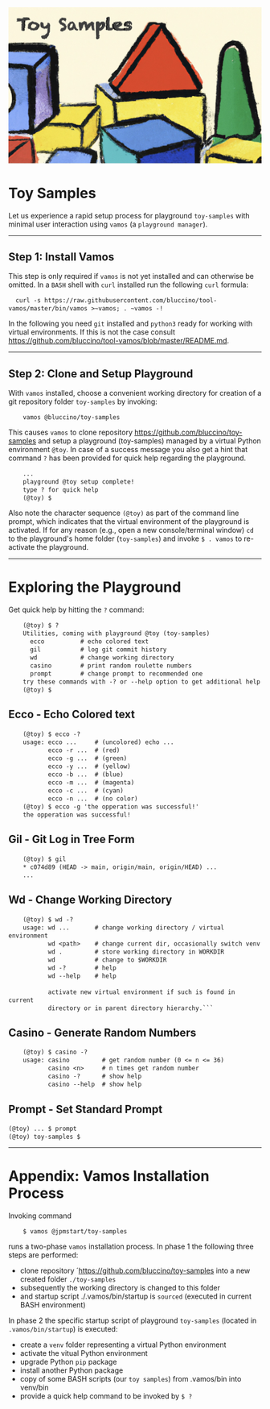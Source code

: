 ![Vamos](etc/toy-samples.jpg)

# Toy Samples

Let us experience a rapid setup process for playground `toy-samples` with minimal user
interaction using `vamos` (a `playground manager`).

--------------------------------------------------------------------------------

## Step 1: Install Vamos

This step is only required if `vamos` is not yet installed and can otherwise be omitted.
In a `BASH` shell with `curl` installed run the following `curl` formula:

```
  curl -s https://raw.githubusercontent.com/bluccino/tool-vamos/master/bin/vamos >~vamos; . ~vamos -!
```

In the following you need `git` installed and `python3` ready for working with
virtual environments. If this is not the case consult https://github.com/bluccino/tool-vamos/blob/master/README.md.

--------------------------------------------------------------------------------


## Step 2: Clone and Setup Playground

With `vamos` installed, choose a convenient working directory for creation of a
git repository folder `toy-samples` by invoking:

```
    vamos @bluccino/toy-samples
```

This causes `vamos` to clone repository https://github.com/bluccino/toy-samples
and setup a playground (toy-samples) managed by a virtual Python environment
`@toy`. In case of a success message you also get a hint
that command `?` has been provided for quick help regarding the playground.

```
    ...
    playground @toy setup complete!
    type ? for quick help
    (@toy) $
```

Also note the character sequence `(@toy)` as part of the command line prompt, which indicates
that the virtual environment of the playground is activated.
If for any reason (e.g., open a new console/terminal window) `cd` to the playground's home
folder (`toy-samples`) and invoke `$ . vamos` to re-activate the playground.

--------------------------------------------------------------------------------

# Exploring the Playground

Get quick help by hitting the `?` command:

```
    (@toy) $ ?
    Utilities, coming with playground @toy (toy-samples)
      ecco          # echo colored text
      gil           # log git commit history
      wd            # change working directory
      casino        # print random roulette numbers
      prompt        # change prompt to recommended one
    try these commands with -? or --help option to get additional help
    (@toy) $
```

## Ecco - Echo Colored text

```
    (@toy) $ ecco -?
    usage: ecco ...     # (uncolored) echo ...
           ecco -r ...  # (red)
           ecco -g ...  # (green)
           ecco -y ...  # (yellow)
           ecco -b ...  # (blue)
           ecco -m ...  # (magenta)
           ecco -c ...  # (cyan)
           ecco -n ...  # (no color)    
    (@toy) $ ecco -g 'the opperation was successful!'
    the opperation was successful!
```


## Gil - Git Log in Tree Form

```
    (@toy) $ gil
    * c074d89 (HEAD -> main, origin/main, origin/HEAD) ...
    ...
```


## Wd - Change Working Directory

```
    (@toy) $ wd -?
    usage: wd ...       # change working directory / virtual environment
           wd <path>    # change current dir, occasionally switch venv
           wd .         # store working directory in WORKDIR
           wd           # change to $WORKDIR
           wd -?        # help
           wd --help    # help

           activate new virtual environment if such is found in current
           directory or in parent directory hierarchy.```
```

## Casino - Generate Random Numbers

```
    (@toy) $ casino -?
    usage: casino         # get random number (0 <= n <= 36)
           casino <n>     # n times get random number
           casino -?      # show help
           casino --help  # show help
```

## Prompt - Set Standard Prompt

```
(@toy) ... $ prompt
(@toy) toy-samples $
```

--------------------------------------------------------------------------------

# Appendix: Vamos Installation Process

Invoking command

```
    $ vamos @jpmstart/toy-samples
```

runs a two-phase `vamos` installation process. In phase 1 the following three steps are performed:

* clone repository ´https://github.com/bluccino/toy-samples into a new created folder `./toy-samples`
* subsequently the working directory is changed to this folder
* and startup script ./.vamos/bin/startup is `sourced` (executed in current BASH environment)

In phase 2 the specific startup script of
playground `toy-samples` (located in `.vamos/bin/startup`) is executed:

* create a `venv` folder representing a virtual Python environment
* activate the vitual Python environment
* upgrade Python `pip` package
* install another Python package
* copy of some BASH scripts (our `toy samples`) from .vamos/bin into venv/bin
* provide a quick help command to be invoked by `$ ?`
